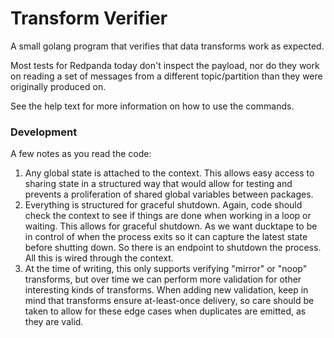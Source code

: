# Transform Verifier

A small golang program that verifies that data transforms work as expected. 

Most tests for Redpanda today don't inspect the payload, nor do they work on reading a set of messages from a different topic/partition than they were originally produced on.

See the help text for more information on how to use the commands.

### Development

A few notes as you read the code:

1. Any global state is attached to the context. This allows easy access to sharing state in a structured way that would allow for testing and prevents a proliferation of shared global variables between packages.
2. Everything is structured for graceful shutdown. Again, code should check the context to see if things are done when working in a loop or waiting. This allows for graceful shutdown. As we want ducktape to be in control of when the process exits so it can capture the latest state before shutting down. So there is an endpoint to shutdown the process. All this is wired through the context.
3. At the time of writing, this only supports verifying "mirror" or "noop" transforms, but over time we can perform more validation for other interesting kinds of transforms. When adding new validation, keep in mind that transforms ensure at-least-once delivery, so care should be taken to allow for these edge cases when duplicates are emitted, as they are valid.

